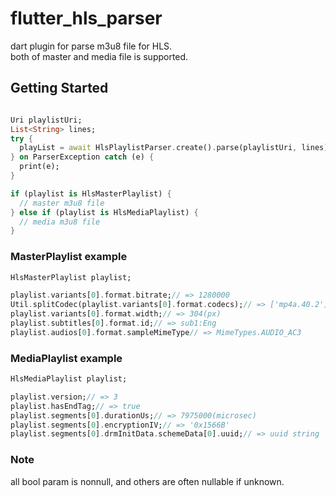 # flutter_hls_parser

dart plugin for parse m3u8 file for HLS.  
both of master and media file is supported.

## Getting Started

```dart

Uri playlistUri;
List<String> lines;
try {
  playList = await HlsPlaylistParser.create().parse(playlistUri, lines);
} on ParserException catch (e) {
  print(e);
}

if (playlist is HlsMasterPlaylist) {
  // master m3u8 file
} else if (playlist is HlsMediaPlaylist) {
  // media m3u8 file
}
```

### MasterPlaylist example
```dart
HlsMasterPlaylist playlist;

playlist.variants[0].format.bitrate;// => 1280000
Util.splitCodec(playlist.variants[0].format.codecs);// => ['mp4a.40.2']['avc1.66.30']
playlist.variants[0].format.width;// => 304(px)
playlist.subtitles[0].format.id;// => sub1:Eng
playlist.audios[0].format.sampleMimeType// => MimeTypes.AUDIO_AC3
```

### MediaPlaylist example
```dart
HlsMediaPlaylist playlist;

playlist.version;// => 3
playlist.hasEndTag;// => true
playlist.segments[0].durationUs;// => 7975000(microsec)
playlist.segments[0].encryptionIV;// => '0x1566B'
playlist.segments[0].drmInitData.schemeData[0].uuid;// => uuid string
```

### Note
all bool param is nonnull, and others are often nullable if unknown.
